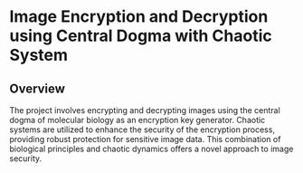 # Image Encryption and Decryption using Central Dogma with Chaotic System

## Overview

The project involves encrypting and decrypting images using the central dogma of molecular biology as an encryption key generator. Chaotic systems are utilized to enhance the security of the encryption process, providing robust protection for sensitive image data. This combination of biological principles and chaotic dynamics offers a novel approach to image security.

